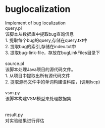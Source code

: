 # buglocalization
Implement of bug localization<br>
query.pl<br>
	该脚本从数据库中提取bug查询信息<br>
	1. 提取每个bug的query,存储在query.txt中<br>
	2. 提取bug的索引,存储在index.txt中<br>
	3. 提取bug-link-file，存放在bugLinkFiles目录下<br>
<br>
source.pl<br>
	该脚本处理Java项目的源代码文件。<br>
	1. 从项目中提取出所有源代码文件<br>
	2. 提取源码文件中的单词构建语料库，(调用lscp)<br>
<br>
vsm.py<br>
	该脚本构建VSM模型来处理数据集<br>
<br>
<br>
result.py<br>
	对实验结果进行评估<br>
